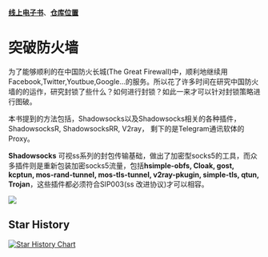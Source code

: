 [**线上电子书**](https://awesome-doge.github.io/breaking-gfw-book/)、[**仓库位置**](https://github.com/awesome-doge/breaking-gfw-book) 

# 突破防火墙
为了能够顺利的在中国防火长城(The Great Firewall)中，顺利地继续用Facebook,Twitter,Youtbue,Google...的服务。所以花了许多时间在研究中国防火墙的的运作，研究封锁了些什么？如何进行封锁？如此一来才可以针对封锁策略进行图破。

本书提到的方法包括，Shadowsocks以及Shadowsocks相关的各种插件，ShadowsocksR, ShadowsocksRR, V2ray， 剩下的是Telegram通讯软体的Proxy。

**Shadowsocks** 可视ss系列的封包传输基础，做出了加密型socks5的工具，而众多插件则是重新包装加密socks5流量，包括**hsimple-obfs, Cloak, gost, kcptun, mos-rand-tunnel, mos-tls-tunnel, v2ray-pkugin, simple-tls, qtun, Trojan**，这些插件都必须符合SIP003(ss 改进协议)才可以相容。


![](/image/PCGNueO.jpg)

## Star History

[![Star History Chart](https://api.star-history.com/svg?repos=awesome-doge/breaking-gfw-book&type=Timeline)](https://star-history.com/#awesome-doge/breaking-gfw-book&Timeline)
